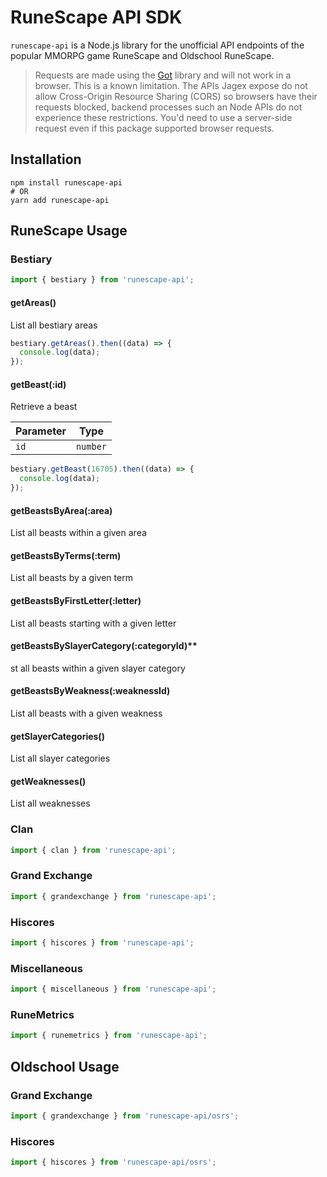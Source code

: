 # RuneScape API SDK

`runescape-api` is a Node.js library for the unofficial API endpoints of the popular MMORPG game RuneScape and Oldschool RuneScape.

> Requests are made using the [Got](https://github.com/sindresorhus/got) library and will not work in a browser. This is a known limitation. The APIs Jagex expose do not allow Cross-Origin Resource Sharing (CORS) so browsers have their requests blocked, backend processes such an Node APIs do not experience these restrictions. You'd need to use a server-side request even if this package supported browser requests.

## Installation

```
npm install runescape-api
# OR
yarn add runescape-api
```

## RuneScape Usage

### Bestiary

```js
import { bestiary } from 'runescape-api';
```

#### getAreas()

List all bestiary areas

```js
bestiary.getAreas().then((data) => {
  console.log(data);
});
```

#### getBeast(:id)

Retrieve a beast

| Parameter | Type     |
| --------- | -------- |
| `id`      | `number` |

```js
bestiary.getBeast(16705).then((data) => {
  console.log(data);
});
```

#### getBeastsByArea(:area)

List all beasts within a given area

#### getBeastsByTerms(:term)

List all beasts by a given term

#### getBeastsByFirstLetter(:letter)

List all beasts starting with a given letter

#### getBeastsBySlayerCategory(:categoryId)\*\*

st all beasts within a given slayer category

#### getBeastsByWeakness(:weaknessId)

List all beasts with a given weakness

#### getSlayerCategories()

List all slayer categories

#### getWeaknesses()

List all weaknesses

### Clan

```js
import { clan } from 'runescape-api';
```

### Grand Exchange

```js
import { grandexchange } from 'runescape-api';
```

### Hiscores

```js
import { hiscores } from 'runescape-api';
```

### Miscellaneous

```js
import { miscellaneous } from 'runescape-api';
```

### RuneMetrics

```js
import { runemetrics } from 'runescape-api';
```

## Oldschool Usage

### Grand Exchange

```js
import { grandexchange } from 'runescape-api/osrs';
```

### Hiscores

```js
import { hiscores } from 'runescape-api/osrs';
```
